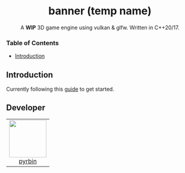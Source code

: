 <h1 align="center">banner (temp name) </h1>
<p align="center">A <b>WIP</b> 3D game engine using vulkan & glfw. Written in C++20/17.</p>

### Table of Contents

- [Introduction](#introduction)

## Introduction
Currently following this [guide](https://www.youtube.com/watch?v=3lwC5WgcNDk) to get started.

## Developer

<table>
  <tbody>
    <tr>
      <td align="center" valign="top">
        <img width="100" height="100" src="https://github.com/pyrbin.png?s=150">
        <br>
        <a href="https://github.com/pyrbin">pyrbin</a>
      </td>
     </tr>
  </tbody>
</table>
